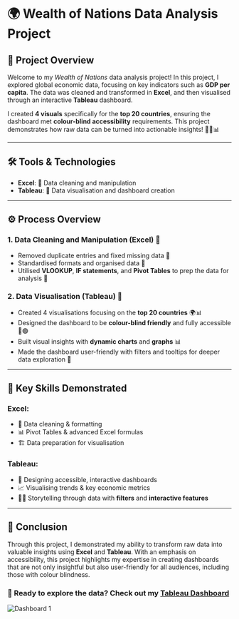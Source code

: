 # 🌍 Wealth of Nations Data Analysis Project

## 🚀 Project Overview

Welcome to my *Wealth of Nations* data analysis project! In this project, I explored global economic data, focusing on key indicators such as **GDP per capita**. The data was cleaned and transformed in **Excel**, and then visualised through an interactive **Tableau** dashboard.

I created **4 visuals** specifically for the **top 20 countries**, ensuring the dashboard met **colour-blind accessibility** requirements. This project demonstrates how raw data can be turned into actionable insights! 👨‍💻📊


---

## 🛠 Tools & Technologies

- **Excel**: 🧹 Data cleaning and manipulation
- **Tableau**: 🎨 Data visualisation and dashboard creation

---

## ⚙️ Process Overview

### 1. **Data Cleaning and Manipulation (Excel)** 🧹
- Removed duplicate entries and fixed missing data 🧽
- Standardised formats and organised data 📑
- Utilised **VLOOKUP**, **IF statements**, and **Pivot Tables** to prep the data for analysis 🎯

### 2. **Data Visualisation (Tableau)** 🎨
- Created 4 visualisations focusing on the **top 20 countries** 🌍📊
- Designed the dashboard to be **colour-blind friendly** and fully accessible 🎨🟢
- Built visual insights with **dynamic charts** and **graphs** 📊
- Made the dashboard user-friendly with filters and tooltips for deeper data exploration 🔎

---

## 🧠 Key Skills Demonstrated

### Excel:
- 🧹 Data cleaning & formatting
- 📊 Pivot Tables & advanced Excel formulas
- 🏗 Data preparation for visualisation

### Tableau:
- 🎨 Designing accessible, interactive dashboards
- 📈 Visualising trends & key economic metrics
- 🧑‍🏫 Storytelling through data with **filters** and **interactive features**

---

## 🎯 Conclusion

Through this project, I demonstrated my ability to transform raw data into valuable insights using **Excel** and **Tableau**. With an emphasis on accessibility, this project highlights my expertise in creating dashboards that are not only insightful but also user-friendly for all audiences, including those with colour blindness.

### 🌟 Ready to explore the data? Check out my [Tableau Dashboard](https://public.tableau.com/views/WealthofNationsDashboard_16825854613080/Dashboard1?:language=en-GB&:sid=&:redirect=auth&:display_count=n&:origin=viz_share_link)  

![Dashboard 1](https://github.com/user-attachments/assets/1639a015-d0f4-47cf-9c54-aeb21b4d60eb)
